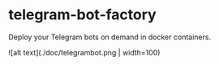 # telegram-bot-factory
Deploy your Telegram bots on demand in docker containers.

 
![alt text](./doc/telegrambot.png | width=100)